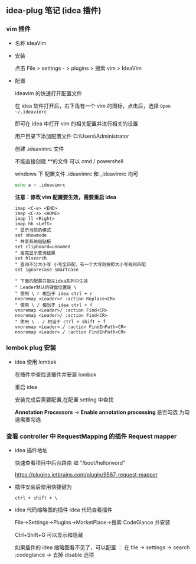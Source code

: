 ## idea-plug 笔记 (idea 插件)

### vim 插件

- 名称 ideaVim

- 安装

  点击 File > settings - > plugins > 搜索 vim > IdeaVim

- 配置

  ideavim 的快速打开配置文件

  在 idea 软件打开后，右下角有一个 vim 的图标，点击后，选择 `Open ~/.ideavimrc`

  即可在 idea 中打开 vim 的相关配置并进行相关的设置

  用户目录下添加配置文件 C:\Users\Administrator

  创建 .ideavimrc 文件

  不能直接创建.\*\*的文件 可以 cmd / powershell

  windows 下 配置文件 .ideavimrc 和 \_ideavimrc 均可

  ```sh
  echo a > .ideavimrc
  ```

  **注意：修改 vim 配置要生效，需要重启 idea**

  ```vim
  imap <C-e> <END>
  imap <C-a> <HOME>
  imap ll <Right>
  imap hh <Left>
  " 显示当前的模式
  set showmode
  " 共享系统粘贴板
  set clipboard=unnamed
  " 高亮显示查询结果
  set hlsearch
  " 查询不分大小写 小写全匹配，有一个大写则按照大小写规则匹配
  set ignorecase smartcase

  " 下面的配置只能在idea系列中生效
  " Leader默认的键盘位置是 \
  " 使用 \ r 相当于 idea ctrl + r
  nnoremap <Leader>r :action Replace<CR>
  " 使用 \ / 相当于 idea ctrl + f
  vnoremap <Leader>/ :action Find<CR>
  nnoremap <Leader>/ :action Find<CR>
  " 使用 \ . / 相当于 ctrl + shift + f
  vnoremap <Leader>./ :action FindInPath<CR>
  nnoremap <Leader>./ :action FindInPath<CR>
  ```

### lombok plug 安装

- idea 使用 lombak

  在插件中查找该插件并安装 lombok

  重启 idea

  安装完成后需要配置,在配置 setting 中查找

  **Annotation Processors** -> **Enable annotation processing** 是否勾选 为勾选需要勾选

### 查看 controller 中 RequestMapping 的插件 Request mapper

- idea 插件地址

  快速查看项目中后台路由 如 "/boot/hello/word"

  https://plugins.jetbrains.com/plugin/9567-request-mapper

- 插件安装后使用快捷键为

  `ctrl + shift + \`

- idea 代码缩略图的插件 idea 代码查看插件

  File->Settings->Plugins->MarketPlace->搜索 CodeGlance 并安装

  Ctrl+Shift+G 可以显示和隐藏

  如果插件的 idea 缩略图看不见了，可以配置 ： 在 file -> settings -> search :codeglance -> 去掉 disable 选项
